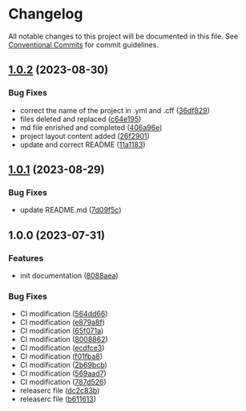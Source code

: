 # Changelog

All notable changes to this project will be documented in this file. See
[Conventional Commits](https://conventionalcommits.org) for commit guidelines.

## [1.0.2](https://github.com/IFB-ElixirFr/Wasm4Learn-doc/compare/v1.0.1...v1.0.2) (2023-08-30)


### Bug Fixes

* correct the name of the project in .yml and .cff ([36df829](https://github.com/IFB-ElixirFr/Wasm4Learn-doc/commit/36df8293eaa2485c7a696c73150fc8f56c40e9ca))
* files deleted and replaced ([c64e195](https://github.com/IFB-ElixirFr/Wasm4Learn-doc/commit/c64e195b1b8ba2820230f88cf1fffe0decb06adb))
* md file enrished and completed ([406a96e](https://github.com/IFB-ElixirFr/Wasm4Learn-doc/commit/406a96e84e131420cf20b4bb5a024d448529b7cf))
* project layout content added ([26f2901](https://github.com/IFB-ElixirFr/Wasm4Learn-doc/commit/26f29016d2fa81c63aa5aefaa79f8a77b5609c0b))
* update and correct README ([11a1183](https://github.com/IFB-ElixirFr/Wasm4Learn-doc/commit/11a11837bbb803e7e37d236f9839ce256bf5933b))

## [1.0.1](https://github.com/IFB-ElixirFr/Wasm4Learn-doc/compare/v1.0.0...v1.0.1) (2023-08-29)


### Bug Fixes

* update README.md ([7d09f5c](https://github.com/IFB-ElixirFr/Wasm4Learn-doc/commit/7d09f5ca215573bd0f58b2e7f3560b5d9e59efbc))

## 1.0.0 (2023-07-31)


### Features

* init documentation ([8088aea](https://github.com/IFB-ElixirFr/R_WASM_doc/commit/8088aea93f1466798af8fb3d0a0f739e1a57a5dc))


### Bug Fixes

* CI modification ([564dd66](https://github.com/IFB-ElixirFr/R_WASM_doc/commit/564dd663ebc3519416410de1f0a06d4ee536ec5d))
* CI modification ([e879a8f](https://github.com/IFB-ElixirFr/R_WASM_doc/commit/e879a8f11851fbd5a2f631de79a73da58c9dd6b6))
* CI modification ([65f071a](https://github.com/IFB-ElixirFr/R_WASM_doc/commit/65f071a79062f61b4ba57ed75a62fbbdb1ff7540))
* CI modification ([8008862](https://github.com/IFB-ElixirFr/R_WASM_doc/commit/8008862375ed978f907033a79a70f7972057f4f0))
* CI modification ([ecdfce3](https://github.com/IFB-ElixirFr/R_WASM_doc/commit/ecdfce3807739de8534faa057cda116254639e05))
* CI modification ([f01fba8](https://github.com/IFB-ElixirFr/R_WASM_doc/commit/f01fba822b87ad63109680349d1bc35ab6299b67))
* CI modification ([2b69bcb](https://github.com/IFB-ElixirFr/R_WASM_doc/commit/2b69bcbdbd7ce0698fc2ccce1a08c3f82baf66f5))
* CI modification ([569aad7](https://github.com/IFB-ElixirFr/R_WASM_doc/commit/569aad73807774a820eb3b410c21a238adbe1a75))
* CI modification ([787d526](https://github.com/IFB-ElixirFr/R_WASM_doc/commit/787d526eb6bfeb7c8c6e1da075bb047d10be5f58))
* releaserc file ([dc2c83b](https://github.com/IFB-ElixirFr/R_WASM_doc/commit/dc2c83b573d4d878ee82db572b82dac15de085f6))
* releaserc file ([b611613](https://github.com/IFB-ElixirFr/R_WASM_doc/commit/b611613414253b4e33c86e7ae156746b03059bf5))
